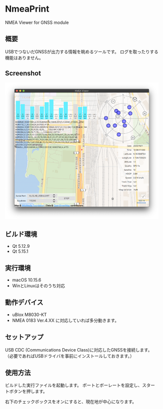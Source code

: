 # NmeaPrint
NMEA Viewer for GNSS module

## 概要
USBでつないだGNSSが出力する情報を眺めるツールです。
ログを取ったりする機能はありません。

## Screenshot
![Screenshot 1](img/img1.png)

## ビルド環境
* Qt 5.12.9
* Qt 5.15.1

## 実行環境
* macOS 10.15.6
* WinとLinuxはそのうち対応

## 動作デバイス
* uBlox M8030-KT
* NMEA 0183 Ver.4.XX に対応していれば多分動きます。

## セットアップ
USB CDC (Communications Device Class)に対応したGNSSを接続します。
（必要であればUSBドライバを事前にインストールしておきます。）

## 使用方法
ビルドした実行ファイルを起動します。
ポートとボーレートを設定し、スタートボタンを押します。

右下のチェックボックスをオンにすると、現在地が中心になります。